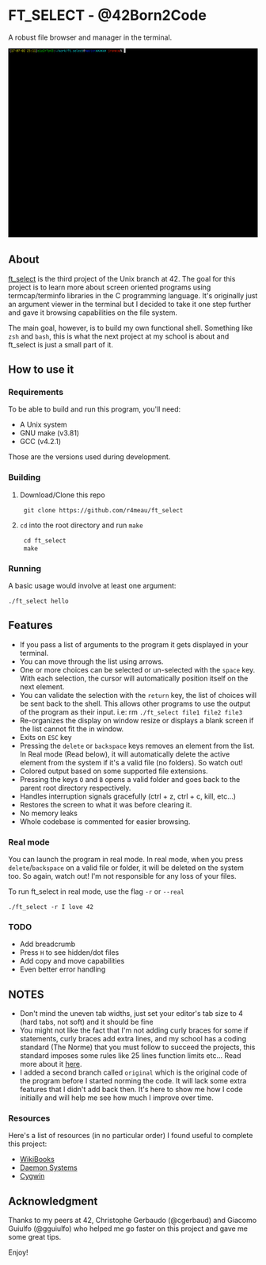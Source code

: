 # FT_SELECT - @42Born2Code

A robust file browser and manager in the terminal.

![](https://raw.githubusercontent.com/R4meau/ft_select/master/assets/main.gif)

## About

[ft_select](https://github.com/R4meau/ft_select/blob/master/ft_select.en.pdf) is the third project of the Unix branch at 42. The goal for this project is to learn more about screen oriented programs using termcap/terminfo libraries in the C programming language. It's originally just an argument viewer in the terminal but I decided to take it one step further and gave it browsing capabilities on the file system.

The main goal, however, is to build my own functional shell. Something like `zsh` and `bash`, this is what the next project at my school is about and ft_select is just a small part of it.

## How to use it

### Requirements

To be able to build and run this program, you'll need:

* A Unix system
* GNU make (v3.81)
* GCC (v4.2.1)

Those are the versions used during development.

### Building

1. Download/Clone this repo

		git clone https://github.com/r4meau/ft_select

2. `cd` into the root directory and run `make`

		cd ft_select
		make

### Running

A basic usage would involve at least one argument:

 	./ft_select hello

## Features

* If you pass a list of arguments to the program it gets displayed in your terminal.
* You can move through the list using arrows.
* One or more choices can be selected or un-selected with the `space` key. With
each selection, the cursor will automatically position itself on the next element.
* You can validate the selection with the `return` key, the list of choices will
be sent back to the shell. This allows other programs to use the output of the program as their input. i.e: rm `./ft_select file1 file2 file3`
* Re-organizes the display on window resize or displays a blank screen if the list cannot fit the in window.
* Exits on `ESC` key
* Pressing the `delete` or `backspace` keys removes an element from the list. In Real mode (Read below), it will automatically delete the active element from the system if it's a valid file (no folders). So watch out!
* Colored output based on some supported file extensions.
* Pressing the keys `O` and `B` opens a valid folder and goes back to the parent root directory respectively.
* Handles interruption signals gracefully (ctrl + z, ctrl + c, kill, etc...)
* Restores the screen to what it was before clearing it.
* No memory leaks
* Whole codebase is commented for easier browsing.

### Real mode

You can launch the program in real mode. In real mode, when you press `delete`/`backspace` on a valid file or folder, it will be deleted on the system too. So again, watch out! I'm not responsible for any loss of your files.


To run ft_select in real mode, use the flag `-r` or `--real`

	./ft_select -r I love 42

### TODO

* Add breadcrumb
* Press `H` to see hidden/dot files
* Add copy and move capabilities
* Even better error handling

## NOTES

* Don't mind the uneven tab widths, just set your editor's tab size to 4 (hard tabs, not soft) and it should be fine
* You might not like the fact that I'm not adding curly braces for some if statements, curly braces add extra lines, and my school has a coding standard (The Norme) that you must follow to succeed the projects, this standard imposes some rules like 25 lines function limits etc... Read more about it [here](https://github.com/R4meau/ft_select/blob/master/norme.en.pdf).
* I added a second branch called `original` which is the original code of the program before I started norming the code. It will lack some extra features that I didn't add back then. It's here to show me how I code initially and will help me see how much I improve over time.

### Resources

Here's a list of resources (in no particular order) I found useful to complete this project:

* [WikiBooks](https://en.wikibooks.org/wiki/Serial_Programming/termios)
* [Daemon Systems](https://www.daemon-systems.org/man/terminfo.5.html)
* [Cygwin](https://cygwin.com/ml/cygwin/2004-04/msg01158.html)

## Acknowledgment

Thanks to my peers at 42, Christophe Gerbaudo (@cgerbaud) and Giacomo Guiulfo (@gguiulfo) who helped me go faster on this project and gave me some great tips.

Enjoy!
